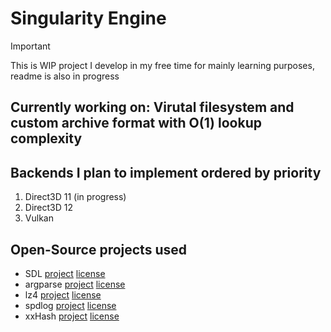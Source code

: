 # Singularity Engine

> [!IMPORTANT]
> This is WIP project I develop in my free time for mainly learning purposes, readme is also in progress

## Currently working on: Virutal filesystem and custom archive format with O(1) lookup complexity

## Backends I plan to implement ordered by priority
1. Direct3D 11 (in progress)
2. Direct3D 12
3. Vulkan

## Open-Source projects used
- SDL [project](https://github.com/libsdl-org/SDL) [license](https://github.com/libsdl-org/SDL/blob/main/LICENSE.txt)
- argparse [project](https://github.com/p-ranav/argparse) [license](https://github.com/p-ranav/argparse/blob/master/LICENSE)
- lz4 [project](https://github.com/lz4/lz4) [license](https://github.com/lz4/lz4/blob/release/LICENSE)
- spdlog [project](https://github.com/gabime/spdlog) [license](https://github.com/gabime/spdlog/blob/v1.x/LICENSE)
- xxHash [project](https://github.com/Cyan4973/xxHash) [license](https://github.com/Cyan4973/xxHash/blob/dev/LICENSE)